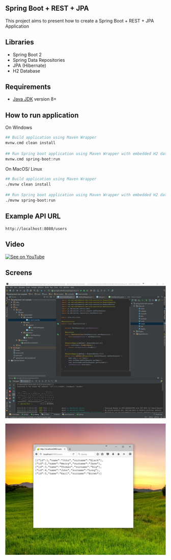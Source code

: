 Spring Boot + REST + JPA
---------------------------------------------
This project aims to present how to create a Spring Boot + REST + JPA Application

Libraries
---------------------------------------------
- Spring Boot 2
- Spring Data Repositories
- JPA (Hibernate)
- H2 Database

Requirements
---------------------------------------------
- [Java JDK](https://www.oracle.com/pl/java/technologies/javase-downloads.html) version 8+

How to run application
---------------------------------------------
On Windows
```bash
## Build application using Maven Wrapper
mvnw.cmd clean install

## Run Spring boot application using Maven Wrapper with embedded H2 database
mvnw.cmd spring-boot:run
```

On MacOS/ Linux
```bash
## Build application using Maven Wrapper
./mvnw clean install

## Run Spring boot application using Maven Wrapper with embedded H2 database
./mvnw spring-boot:run
```

Example API URL
---------------
```
http://localhost:8080/users
```

Video
---------------------------------------------
[![See on YouTube](http://img.youtube.com/vi/I1ydigiZ25g/0.jpg)](https://www.youtube.com/watch?v=I1ydigiZ25g)


Screens
---------------------------------------------
![alt text](https://github.com/DanielMichalski/spring-boot-rest-example/blob/master/src/main/resources/screens/screen1.png "Screen 1")

![alt text](https://github.com/DanielMichalski/spring-boot-rest-example/blob/master/src/main/resources/screens/screen2.png "Screen ")
